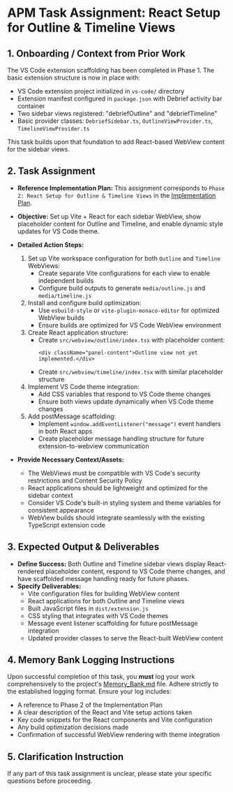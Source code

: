 # APM Task Assignment: React Setup for Outline & Timeline Views

## 1. Onboarding / Context from Prior Work

The VS Code extension scaffolding has been completed in Phase 1. The basic extension structure is now in place with:
* VS Code extension project initialized in `vs-code/` directory
* Extension manifest configured in `package.json` with Debrief activity bar container
* Two sidebar views registered: "debriefOutline" and "debriefTimeline" 
* Basic provider classes: `DebriefSidebar.ts`, `OutlineViewProvider.ts`, `TimelineViewProvider.ts`

This task builds upon that foundation to add React-based WebView content for the sidebar views.

## 2. Task Assignment

* **Reference Implementation Plan:** This assignment corresponds to `Phase 2: React Setup for Outline & Timeline Views` in the [Implementation Plan](../../vs-code/docs/implement-skeleton.md).
* **Objective:** Set up Vite + React for each sidebar WebView, show placeholder content for Outline and Timeline, and enable dynamic style updates for VS Code theme.

* **Detailed Action Steps:**
  1. Set up Vite workspace configuration for both `Outline` and `Timeline` WebViews:
     * Create separate Vite configurations for each view to enable independent builds
     * Configure build outputs to generate `media/outline.js` and `media/timeline.js`
  2. Install and configure build optimization:
     * Use `esbuild-style` or `vite-plugin-monaco-editor` for optimized WebView builds
     * Ensure builds are optimized for VS Code WebView environment
  3. Create React application structure:
     * Create `src/webview/outline/index.tsx` with placeholder content:
       ```tsx
       <div className="panel-content">Outline view not yet implemented.</div>
       ```
     * Create `src/webview/timeline/index.tsx` with similar placeholder structure
  4. Implement VS Code theme integration:
     * Add CSS variables that respond to VS Code theme changes
     * Ensure both views update dynamically when VS Code theme changes
  5. Add postMessage scaffolding:
     * Implement `window.addEventListener("message")` event handlers in both React apps
     * Create placeholder message handling structure for future extension-to-webview communication

* **Provide Necessary Context/Assets:**
  * The WebViews must be compatible with VS Code's security restrictions and Content Security Policy
  * React applications should be lightweight and optimized for the sidebar context
  * Consider VS Code's built-in styling system and theme variables for consistent appearance
  * WebView builds should integrate seamlessly with the existing TypeScript extension code

## 3. Expected Output & Deliverables

* **Define Success:** Both Outline and Timeline sidebar views display React-rendered placeholder content, respond to VS Code theme changes, and have scaffolded message handling ready for future phases.
* **Specify Deliverables:**
  * Vite configuration files for building WebView content
  * React applications for both Outline and Timeline views
  * Built JavaScript files in `dist/extension.js`
  * CSS styling that integrates with VS Code themes
  * Message event listener scaffolding for future postMessage integration
  * Updated provider classes to serve the React-built WebView content

## 4. Memory Bank Logging Instructions

Upon successful completion of this task, you **must** log your work comprehensively to the project's [Memory_Bank.md](../../Memory_Bank.md) file. Adhere strictly to the established logging format. Ensure your log includes:
* A reference to Phase 2 of the Implementation Plan
* A clear description of the React and Vite setup actions taken
* Key code snippets for the React components and Vite configuration
* Any build optimization decisions made
* Confirmation of successful WebView rendering with theme integration

## 5. Clarification Instruction

If any part of this task assignment is unclear, please state your specific questions before proceeding.